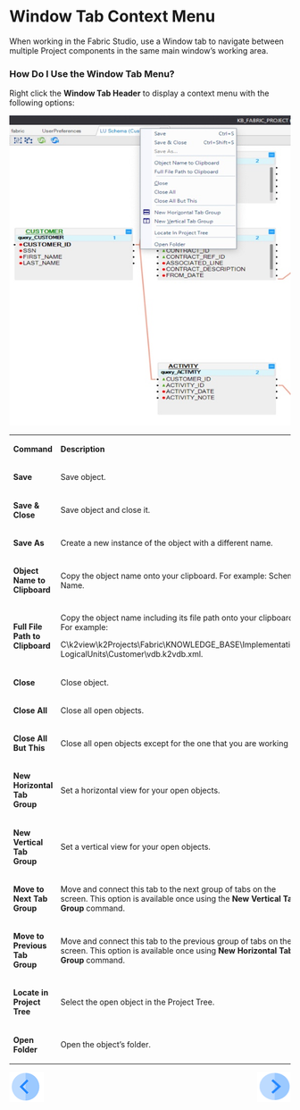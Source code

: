 # Window Tab Context Menu

When working in the Fabric Studio, use a Window tab to navigate between multiple Project components in the same main window’s working area.

### How Do I Use the Window Tab Menu?
Right click the **Window Tab Header** to display a context menu with the following options:

![image](/articles/04_fabric_studio/images/04_02_window_tab_header.png)

<table width="700pxl">
<tbody>
<tr>
<td width="200pxl">
<p><strong>Command</strong></p>
</td>
<td width="500pxl">
<p><strong>Description</strong></p>
</td>
</tr>
<tr>
<td width="200pxl">
<p><strong>Save</strong></p>
</td>
<td width="300pxl">
<p>Save object.</p>
</td>
</tr>
<tr>
<td width="200pxl">
<p><strong>Save &amp; Close</strong></p>
</td>
<td width="300pxl">
<p>Save object and close it.</p>
</td>
</tr>
<tr>
<td width="200pxl">
<p><strong>Save As</strong></p>
</td>
<td width="300pxl">
<p>Create a new instance of the object with a different name.</p>
</td>
</tr>
<tr>
<td width="200pxl">
<p><strong>Object Name to Clipboard</strong></p>
</td>
<td width="300pxl">
<p>Copy the object name onto your clipboard. For example: Schema Name.</p>
</td>
</tr>
<tr>
<td width="200pxl">
<p><strong>Full File Path to Clipboard</strong></p>
</td>
<td width="300pxl">
<p>Copy the object name including its file path onto your clipboard. For example:</p>
<p>C\k2view\k2Projects\Fabric\KNOWLEDGE_BASE\Implementation\
 LogicalUnits\Customer\vdb.k2vdb.xml.</p>
</td>
</tr>
<tr>
<td width="200pxl">
<p><strong>Close</strong></p>
</td>
<td width="300pxl">
<p>Close object.</p>
</td>
</tr>
<tr>
<td width="200pxl">
<p><strong>Close All</strong></p>
</td>
<td width="300pxl">
<p>Close all open objects.</p>
</td>
</tr>
<tr>
<td width="200pxl">
<p><strong>Close All But This</strong></p>
</td>
<td width="300pxl">
<p>Close all open objects except for the one that you are working on.</p>
</td>
</tr>
<tr>
<td width="300pxl">
<p><strong>New Horizontal Tab Group</strong></p>
</td>
<td width="300pxl">
<p>Set a horizontal view for your open objects.</p>
</td>
</tr>
<tr>
<td width="200pxl">
<p><strong>New Vertical Tab Group</strong></p>
</td>
<td width="300pxl">
<p>Set a vertical view for your open objects.</p>
</td>
</tr>
<tr>
<td width="200pxl">
<p><strong>Move to Next Tab Group</strong></p>
</td>
<td width="300pxl">
<p>Move and connect this tab to the next group of tabs on the screen. This option is available once using the <strong>New Vertical Tab Group</strong> command.</p>
</td>
</tr>
<tr>
<td width="200pxl">
<p><strong>Move to Previous Tab Group</strong></p>
</td>
<td width="300pxl">
<p>Move and connect this tab to the previous group of tabs on the screen. This option is available once using <strong>New Horizontal Tab Group</strong> command.</p>
</td>
</tr>
<tr>
<td width="200pxl">
<p><strong>Locate in Project Tree</strong></p>
</td>
<td width="300pxl">
<p>Select the open object in the Project Tree.</p>
</td>
</tr>
<tr>
<td width="200pxl">
<p><strong>Open Folder</strong></p>
</td>
<td width="300pxl">
<p>Open the object&rsquo;s folder.</p>
</td>
</tr>
</tbody>
</table>
 
[![Previous](/articles/images/Previous.png)](/articles/04_fabric_studio/01_UI_components_and_menus.md)[<img align="right" width="60" height="54" src="/articles/images/Next.png">](/articles/04_fabric_studio/03_diagram_and_toolbars.md)
